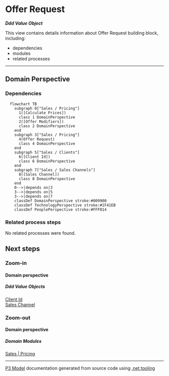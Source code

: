 ﻿
# Offer Request

***Ddd Value Object***  

This view contains details information about Offer Request building block, including:
- dependencies
- modules
- related processes  

---



## Domain Perspective


### Dependencies

```mermaid
  flowchart TB
    subgraph 0["Sales / Pricing"]
      1([Calculate Prices])
      class 1 DomainPerspective
      2([Offer Modifiers])
      class 2 DomainPerspective
    end
    subgraph 3["Sales / Pricing"]
      4(Offer Request)
      class 4 DomainPerspective
    end
    subgraph 5["Sales / Clients"]
      6([Client Id])
      class 6 DomainPerspective
    end
    subgraph 7["Sales / Sales Channels"]
      8([Sales Channel])
      class 8 DomainPerspective
    end
    0-->|depends on|3
    3-->|depends on|5
    3-->|depends on|7
    classDef DomainPerspective stroke:#009900
    classDef TechnologyPerspective stroke:#1F41EB
    classDef PeoplePerspective stroke:#FFF014
```

### Related process steps

No related processes were found.  

## Next steps


### Zoom-in


#### Domain perspective


##### Ddd Value Objects

[Client Id](../Clients/ClientId.md)  
[Sales Channel](../SalesChannels/SalesChannel.md)  

### Zoom-out


#### Domain perspective


##### Domain Modules

[Sales | Pricing](Pricing.md)  

---

[P3 Model](https://github.com/P3-model/P3-model) documentation generated from source code using [.net tooling](https://github.com/P3-model/P3-model-dotnet)